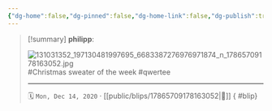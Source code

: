 ```yaml
---
{"dg-home":false,"dg-pinned":false,"dg-home-link":false,"dg-publish":true,"tags":["dgblip"],"disabled rules":["yaml-title","yaml-title-alias","file-name-heading"],"title":"philipp on instagram @ 2020-12-14","created-date":"2020-12-14T05:43:00","updated-date":"2025-05-02T17:43:07","dg-path":"blips/17865709178163052.md","permalink":"/blips/17865709178163052/","dgPassFrontmatter":true}
---
```


> [!summary] **philipp**:
>
> ![131031352_197130481997695_6683387276976971874_n_17865709178163052.jpg](/img/user/attachments/131031352_197130481997695_6683387276976971874_n_17865709178163052.jpg)
> #Christmas sweater of the week #qwertee
> - - -
>
> 🗓️ `Mon, Dec 14, 2020` · [[public/blips/17865709178163052\|🔗]]
{ #blip}

